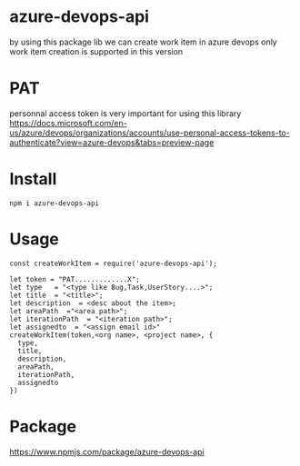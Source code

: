 # azure-devops-api

by using this package lib we can create work item in azure devops 
only work item creation is supported in this version

# PAT
personnal access token is very important for using this library
https://docs.microsoft.com/en-us/azure/devops/organizations/accounts/use-personal-access-tokens-to-authenticate?view=azure-devops&tabs=preview-page

# Install 
```
npm i azure-devops-api
```

# Usage

```
const createWorkItem = require('azure-devops-api');

let token = "PAT.............X";
let type   = "<type like Bug,Task,UserStory....>";
let title  = "<title>";
let description  = <desc about the item>;
let areaPath  ="<area path>";
let iterationPath  = "<iteration path>";
let assignedto  = "<assign email id>"
createWorkItem(token,<org name>, <project name>, {
  type,
  title,
  description,
  areaPath,
  iterationPath,
  assignedto
})
```
 
# Package
https://www.npmjs.com/package/azure-devops-api

